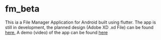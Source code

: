 # fm_beta

This ia a File Manager Application for Android built using flutter.
The app is still in development, the planned design (Adobe XD .xd File) can be found [here.](https://drive.google.com/file/d/1QX3EZ1k7UoHrmR5gTVD5UjQOaZZtEfqU/view?usp=sharing)
A demo (video) of the app can be found [here](https://drive.google.com/file/d/1Q64_uAn4CDVenr6dyS3vJPI7HImBiZlU/view?usp=sharing)

